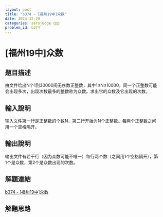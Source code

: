 ```yaml
---
layout: post
title: "b374 - [福州19中]众数"
date: 2024-12-20
categories: zerojudge cpp
problem_id: b374
---
```


# [福州19中]众数

## 題目描述

由文件给出N个1到30000间无序数正整数，其中1≤N≤10000，同一个正整数可能会出现多次，出现次数最多的整数称为众数。求出它的众数及它出现的次数。

## 輸入說明

输入文件第一行是正整数的个数N，第二行开始为N个正整数。每两个正整数之间用一个空格隔开。

## 輸出說明

输出文件有若干行（因为众数可能不唯一）每行两个数（之间用1个空格隔开），第1个是众数，第2个是众数出现的次数。

## 解題連結

[b374 - [福州19中]众数](https://zerojudge.tw/ShowProblem?problemid=b374)

## 解題思路

